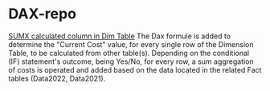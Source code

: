 # DAX-repo

<u>SUMX calculated column in Dim Table</u>
The Dax formule is added to determine the "Current Cost" value, for every single row of the Dimension Table, to be calculated from other table(s). Depending on the conditional (IF) statement's outcome, being Yes/No, for every row, a sum aggregation of costs is operated and added based on the data located in the related Fact tables (Data2022, Data2021).
